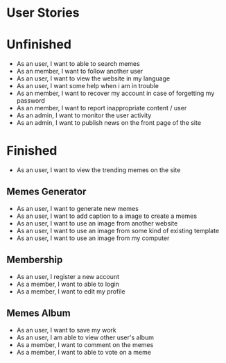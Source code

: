
# User Stories

# Unfinished

- As an user, I want to able to search memes
- As an member, I want to follow another user
- As an user, I want to view the website in my language
- As an user, I want some help when i am in trouble
- As an member, I want to recover my account in case of forgetting my password
- As an member, I want to report inappropriate content / user
- As an admin, I want to monitor the user activity
- As an admin, I want to publish news on the front page of the site

# Finished

- As an user, I want to view the trending memes on the site

## Memes Generator

- As an user, I want to generate new memes
- As an user, I want to add caption to a image to create a memes
- As an user, I want to use an image from another website
- As an user, I want to use an image from some kind of existing template
- As an user, I want to use an image from my computer

## Membership

- As an user, I register a new account
- As a member, I want to able to login
- As a member, I want to edit my profile

## Memes Album

- As an user, I want to save my work
- As an user, I am able to view other user's album
- As a member, I want to comment on the memes
- As a member, I want to able to vote on a meme
